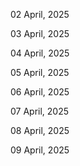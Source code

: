 02 April, 2025

03 April, 2025

04 April, 2025

05 April, 2025

06 April, 2025

07 April, 2025

08 April, 2025

09 April, 2025